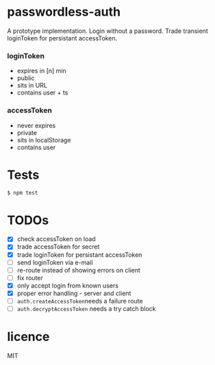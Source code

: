 # passwordless-auth
A prototype implementation. Login without a password. Trade transient loginToken for persistant accessToken.

### loginToken
- expires in [n] min
- public
- sits in URL
- contains user + ts

### accessToken
- never expires
- private
- sits in localStorage
- contains user

# Tests
```
$ npm test
```

# TODOs
- [x] check accessToken on load
- [x] trade accessToken for secret
- [x] trade loginToken for persistant accessToken
- [ ] send loginToken via e-mail
- [ ] re-route instead of showing errors on client
- [ ] fix router
- [x] only accept login from known users
- [x] proper error handling - server and client
- [ ] `auth.createAccessToken`needs a failure route
- [ ] `auth.decryptAccessToken` needs a try catch block

# licence
MIT
